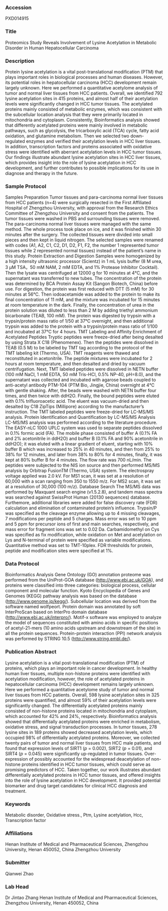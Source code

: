 ### Accession
PXD014915

### Title
Proteomics Study Reveals Involvement of Lysine Acetylation in Metabolic Disorder in Human Hepatocellular Carcinoma

### Description
Protein lysine acetylation is a vital post-translational modification (PTM) that plays important roles in biological processes and human diseases. However, its potential roles in hepatocellular carcinoma (HCC) development remain largely unknown. Here we performed a quantitative acetylome analysis of tumor and normal liver tissues from HCC patients. Overall, we identified 792 lysine acetylation sites in 415 proteins, and almost half of their acetylation levels were significantly changed in HCC tumor tissues. The acetylated proteins mainly consisted of metabolic enzymes, which was consistent with the subcellular location analysis that they were primarily located in mitochondria and cytoplasm. Consistently, Bioinformatics analysis showed that differently acetylated proteins were mainly involved in metabolic pathways, such as glycolysis, the tricarboxylic acid (TCA) cycle, fatty acid oxidation, and glutamine metabolism. Then we selected two down-regulated enzymes and verified their acetylation levels in HCC liver tissues. In addition, transcription factors and proteins associated with oxidative stress were identified with aberrant acetylation levels in HCC tumor tissues. Our findings illustrate abundant lysine acetylation sites in HCC liver tissues, which provides insight into the role of lysine acetylation in HCC development, and further contributes to possible implications for its use in diagnose and therapy in the future.

### Sample Protocol
Samples Preparation Tumor tissues and para-carcinoma normal liver tissues from HCC patients (n=4) were surgically resected in the First Affiliated Hospital of Zhengzhou University, with approval from the Research Ethics Committee of Zhengzhou University and consent from the patients. The tumor tissues were washed in PBS and surrounding tissues were removed. The para-carcinoma normal liver tissues were managed with the same method. The whole process took place on ice, and it was finished within 30 minutes after the surgery. The collected tissues were divided into small pieces and then kept in liquid nitrogen. The selected samples were renamed with codes (A1, A2, C1, C2, D1, D2, F1, F2, the number 1 represented tumor tissues while 2 represented normal tissues) instead of the patient’s name in this study.  Protein Extraction and Digestion Samples were homogenized by a high intensity ultrasonic processor (Scientz) in 1 mL lysis buffer (8 M urea, 3 μM TSA，50 mM NAM, 2 mM EDTA, and 1% Protease Inhibitor Cocktail). Then the lysate was centrifuged at 12000 g for 10 minutes at 4℃, and the supernatant was transferred to new tubes. The concentration of the protein was determined by BCA Protein Assay Kit (Sangon Biotech, China) before use. For digestion, the protein was first reduced with DTT (5 mM) for 30 minutes at 56℃. Then iodoacetamide was added to the protein to make its final concentration of 11 mM, and the mixture was incubated for 15 minutes at room temperature in the dark. Finally, the concentration of urea in the protein solution was diluted to less than 2 M by adding triethyl ammonium bicarbonate (TEAB, 100 mM). The protein was digested by trypsin with a trypsin/protein mass ratio of 1/50 at 37℃ overnight, and then additional trypsin was added to the protein with a trypsin/protein mass ratio of 1/100 and incubated at 37℃ for 4 hours.      TMT Labeling and Affinity Enrichment of Acetylated Peptides Tryptic peptides were freeze-dried after being desalted by using Strata X C18 (Phenomenex). Then the peptides were dissolved in TEAB (0.5 M) to be labeled by TMT tag according to the protocol of the TMT labeling kit (Thermo, USA). TMT reagents were thawed and reconstituted in acetonitrile. The peptide mixtures were incubated for 2 hours at room temperature, and then desalted and dried by vacuum centrifugation. Next, TMT labeled peptides were dissolved in NETN buffer (100 mM NaCl, 1 mM EDTA, 50 mM Tris-HCl, 0.5% NP-40, pH=8.0), and the supernatant was collected and incubated with agarose beads coupled to anti-acetyl antibody PTM-104 (PTM Bio, Jingjie, China) overnight at 4℃ with gentle shaking. After, the beads were washed with NETN buffer four times, and then twice with ddH2O. Finally, the bound peptides were eluted with 0.1% trifluoroacetic acid. The eluent was vacuum-dried and then desalted by C18 ZipTips (Millipore) according to the manufacturer’s instruction. The TMT labeled peptides were freeze-dried for LC-MS/MS analysis. Protein Identification and Quantification by LC-MS/MS Analysis  LC-MS/MS analysis was performed according to the literature procedure. The EASY-nLC 1000 UPLC system was used to separate peptides dissolved in 0.1% formic acid (FA). The mobile phase consisted of buffer A (0.1% FA and 2% acetonitrile in ddH2O) and buffer B (0.1% FA and 90% acetonitrile in ddH2O); it was eluted with a linear gradient of eluent, starting with 10% buffer B which was increased to 25% in 40 minutes, and then from 25% to 38% for 12 minutes, and later from 38% to 80% for 4 minutes, finally, it was kept at 80% buffer B for 4 minutes. The flow rate was 700 nL/min. The peptides were subjected to the NIS ion source and then performed MS/MS analysis by Orbitrap FusionTM (Thermo, USA) system. The electrospray voltage applied was 2.0 kV. For MS1 scan, it was set at a resolution of 60,000 with a scan ranging from 350 to 1550 m/z. For MS2 scan, it was set at a resolution of 30,000 (100 m/z). Database Search The MS/MS data was performed by Maxquant search engine (v1.5.2.8), and tandem mass spectra was searched against SwissProt Human (20130 sequences) database. Furthemore, additional libraries were added for false discovery rate (FDR) calculation and elimination of contaminated protein’s influence. Trypsin/P was specified as the cleavage enzyme allowing up to 4 missing cleavages, 7 modifications per peptide and 5 charges. Mass error was set to 10 ppm and 5 ppm for precursor ions of first and main searches, respectively, and mass error for fragment ions was set to 0.02 Da. Carbamidomethyl on Cys was specified as fix modification, while oxidation on Met and acetylation on Lys and N-terminal of protein were specified as variable modifications. Quantitative method was set to TMT-10plex. FDR thresholds for protein, peptide and modification sites were specified at 1%.

### Data Protocol
Bioinformatics Analysis Gene Ontology (GO) annotation proteome was performed from the UniProt-GOA database (http://www.ebi.ac.uk/GOA), and proteins were classified into three categories: biological process, cellular component and molecular function. Kyoto Encyclopedia of Genes and Genomes (KEGG) pathway analysis was based on the database (http://www.genome.jp/kegg/). Subcellular location was derived from the software named wolfpeort. Protein domain was annotated by soft InterProScan based on InterPro domain database (http://www.ebi.ac.uk/interpro/). Motif-x software was employed to analyze the model of sequences constituted with amino acids in specific positions of acetyl-21-mers (10 amino acids upstream and downstream of the site) in all the protein sequences. Protein-protein interaction (PPI) network analysis was performed by STRING 10.5 (http://www.string.embl.de/).

### Publication Abstract
Lysine acetylation is a vital post-translational modification (PTM) of proteins, which plays an important role in cancer development. In healthy human liver tissues, multiple non-histone proteins were identified with acetylation modification, however, the role of acetylated proteins in hepatocellular carcinoma (HCC) development remains largely unknown. Here we performed a quantitative acetylome study of tumor and normal liver tissues from HCC patients. Overall, 598 lysine acetylation sites in 325 proteins were quantified, and almost 59% of their acetylation levels were significantly changed. The differentially acetylated proteins mainly consisted of non-histone proteins located in mitochondria and cytoplasm, which accounted for 42% and 24%, respectively. Bioinformatics analysis showed that differentially acetylated proteins were enriched in metabolism, oxidative stress, and signal transduction processes. In tumor tissues, 278 lysine sites in 189 proteins showed decreased acetylation levels, which occupied 98% of differentially acetylated proteins. Moreover, we collected twenty pairs of tumor and normal liver tissues from HCC male patients, and found that expression levels of SIRT1 (<i>p</i> = 0.002), SIRT2 (<i>p</i> = 0.01), and SIRT4 (<i>p</i> = 0.045) were significantly up-regulated in tumor tissues. Over-expression of possibly accounted for the widespread deacetylation of non-histone proteins identified in HCC tumor tissues, which could serve as promising predictors of HCC. Taken together, our work illustrates abundant differentially acetylated proteins in HCC tumor tissues, and offered insights into the role of lysine acetylation in HCC development. It provided potential biomarker and drug target candidates for clinical HCC diagnosis and treatment.

### Keywords
Metabolic disorder, Oxidative stress., Ptm, Lysine acetylation, Hcc, Transcription factor

### Affiliations
Henan Institute of Medical and Pharmaceutical Sciences, Zhengzhou University, Henan 450052, China
Zhengzhou University

### Submitter
Qianwei Zhao

### Lab Head
Dr Jintao Zhang
Henan Institute of Medical and Pharmaceutical Sciences, Zhengzhou University, Henan 450052, China


